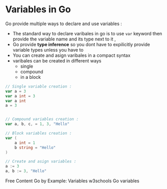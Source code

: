 # Variables in Go

Go provide multiple ways to declare and use variables :

- The standard way to declare varibales in go is to use `var` keyword then provide the variable name and its type next to it , 
- Go provide **type inference** so you dont have to expilicitly provide variable types unless you have to 
- You can create and asign varibales in a compact syntax
- varibales can be created in different ways
    - single 
    - compound 
    - in a block


```go
// Single variable creation :
var a = 3 
var a int = 3  
var a int 
a = 3


// Compound variables creation :
var a, b, c, = 1, 3, "Hello"

// Block variables creation :
var ( 
	a int = 1
   	b string = "Hello"
)

// Create and asign variables :
a := 3
a, b := 3, "Hello"

```



<ResourceGroupTitle>Free Content</ResourceGroupTitle>
<BadgeLink colorScheme='yellow' badgeText='Read' href='https://gobyexample.com/variables'>Go by Example: Variables</BadgeLink>
<BadgeLink colorScheme='yellow' badgeText='Read' href='https://www.w3schools.com/go/go_variables.php'>w3schools Go variables</BadgeLink>
